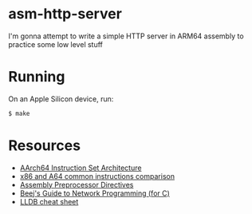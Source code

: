 # asm-http-server
I'm gonna attempt to write a simple HTTP server in ARM64 assembly to practice some low level stuff

# Running
On an Apple Silicon device, run:

```sh
$ make
```

# Resources

- [AArch64 Instruction Set Architecture](https://developer.arm.com/documentation/102374/0100/?lang=en)
- [x86 and A64 common instructions comparison](https://modexp.wordpress.com/2018/10/30/arm64-assembly/#x86table)
- [Assembly Preprocessor Directives](https://modexp.wordpress.com/2018/10/30/arm64-assembly/#directives)
- [Beej's Guide to Network Programming (for C)](https://beej.us/guide/bgnet/html/index.html)
- [LLDB cheat sheet](https://www.nesono.com/sites/default/files/lldb%20cheat%20sheet.pdf)
